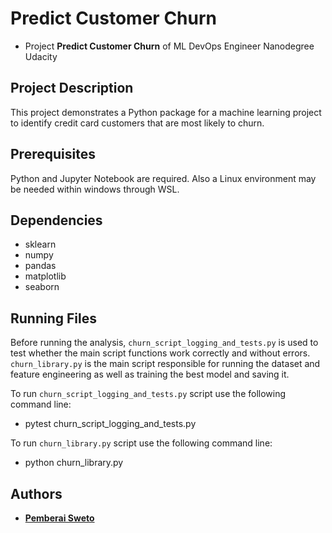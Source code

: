 # Predict Customer Churn

- Project **Predict Customer Churn** of ML DevOps Engineer Nanodegree Udacity

## Project Description

This project demonstrates a Python package for a machine learning project to identify credit card customers that are most likely to churn.

## Prerequisites

Python and Jupyter Notebook are required.
Also a Linux environment may be needed within windows through WSL.

## Dependencies

- sklearn
- numpy
- pandas
- matplotlib
- seaborn

## Running Files

Before running the analysis, `churn_script_logging_and_tests.py` is used to test whether the main script functions work correctly and without errors. `churn_library.py` is the main script responsible for running the dataset and feature engineering as well as training the best model and saving it.

To run `churn_script_logging_and_tests.py` script use the following command line:

- pytest churn_script_logging_and_tests.py

To run `churn_library.py` script use the following command line:

- python churn_library.py

## Authors

- **[Pemberai Sweto](https://github.com/thepembeweb)**
